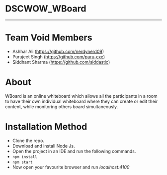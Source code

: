 # DSCWOW_WBoard
---
# Team Void Members
- Ashhar Ali (https://github.com/nerdynerd09)
- Purujeet Singh (https://github.com/puru-exe)
- Siddhant Sharma (https://github.com/siddastic)
 
 # About 
  
 WBoard is an online whiteboard which allows all the participants in a room to have their own individual whiteboard where they can create or edit their content,
 while monitoring others board simultaneously.
 
 # Installation Method
 
 - Clone the repo.
 - Download and install Node Js.
 - Open the project in an IDE and run the following commands.
 - ```npm install```
 - ```npm start```
 - Now open your favourite browser and run _localhost:4100_